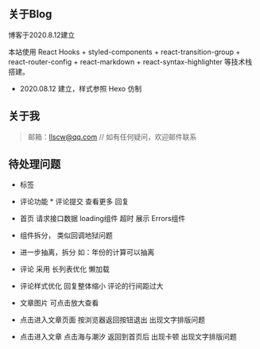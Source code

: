 ## 关于Blog

博客于2020.8.12建立

本站使用 React Hooks + styled-components + react-transition-group + react-router-config + react-markdown + react-syntax-highlighter 等技术栈搭建。
  - 2020.08.12 建立，样式参照 Hexo 仿制
## 关于我

> 邮箱：llscw@qq.com    // 如有任何疑问，欢迎邮件联系

## 待处理问题
  - 标签
  - 评论功能 * 评论提交 查看更多 回复

  - 首页 请求接口数据 loading组件 超时 展示 Errors组件
  - 组件拆分，  类似回调地狱问题
  - 进一步抽离，拆分  如：年份的计算可以抽离
  - 评论 采用 长列表优化 懒加载
  - 评论样式优化 回复整体缩小  评论的行间距过大

  - 文章图片 可点击放大查看

  - 点击进入文章页面 按浏览器返回按钮退出 出现文字排版问题
  - 点击进入文章 点击海与潮汐 返回到首页后 出现卡顿 出现文字排版问题